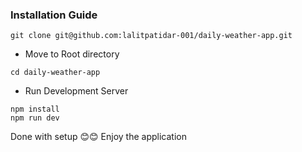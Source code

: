 
### Installation Guide

```shell
git clone git@github.com:lalitpatidar-001/daily-weather-app.git
```

* Move to Root directory
```shell
cd daily-weather-app
```

* Run Development Server
```shell
npm install
npm run dev
```
Done with setup 😊😊 Enjoy the application
